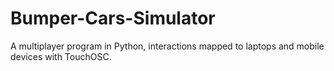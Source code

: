 # Bumper-Cars-Simulator
A multiplayer program in Python, interactions mapped to laptops and mobile devices with TouchOSC.
